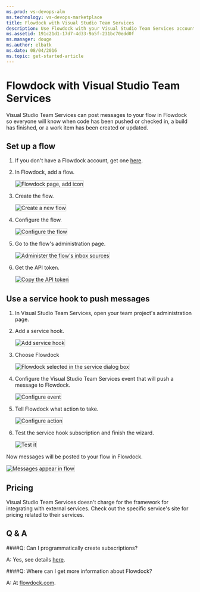 ```yaml
---
ms.prod: vs-devops-alm
ms.technology: vs-devops-marketplace
title: Flowdock with Visual Studio Team Services
description: Use Flowdock with your Visual Studio Team Services account
ms.assetid: 191c21d1-17d7-4d33-9a5f-231bc70edd0f
ms.manager: douge
ms.author: elbatk
ms.date: 08/04/2016
ms.topic: get-started-article
---
```


# Flowdock with Visual Studio Team Services

Visual Studio Team Services can post messages to your flow in Flowdock
so everyone will know when code has been pushed or checked in, 
a build has finished, or a work item has been created or updated.

## Set up a flow

1. If you don't have a Flowdock account, get one [here](https://flowdock.com/signup).

1. In Flowdock, add a flow.

   <img alt="Flowdock page, add icon" src="./_img/flowdock/add-flow.png" style="border: 1px solid #CCCCCC" />

1. Create the flow. 

   <img alt="Create a new flow" src="./_img/flowdock/create-flow.png" style="border: 1px solid #CCCCCC" />

1. Configure the flow.

   <img alt="Configure the flow" src="./_img/flowdock/configure-flow.png" style="border: 1px solid #CCCCCC" />

1. Go to the flow's administration page.

   <img alt="Administer the flow's inbox sources" src="./_img/flowdock/inbox-admin.png" style="border: 1px solid #CCCCCC" />

1. Get the API token.

   <img alt="Copy the API token" src="./_img/flowdock/manage-inbox-sources.png" style="border: 1px solid #CCCCCC" />

## Use a service hook to push messages

1. In Visual Studio Team Services, open your team project's administration page.

1. Add a service hook.

   <img alt="Add service hook" src="./_img/flowdock/add-service-hook.png" style="border: 1px solid #CCCCCC" />

1. Choose Flowdock

   <img alt="Flowdock selected in the service dialog box" src="./_img/flowdock/flowdock-service.png" style="border: 1px solid #CCCCCC" />

1. Configure the Visual Studio Team Services event that will push a message to Flowdock. 

   <img alt="Configure event" src="./_img/flowdock/configure-event.png" style="border: 1px solid #CCCCCC" />

1. Tell Flowdock what action to take.

   <img alt="Configure action" src="./_img/flowdock/configure-action.png" style="border: 1px solid #CCCCCC" />

1. Test the service hook subscription and finish the wizard.

   <img alt="Test it" src="./_img/flowdock/test.png" style="border: 1px solid #CCCCCC" />

Now messages will be posted to your flow in Flowdock.

<img alt="Messages appear in flow" src="./_img/flowdock/chat-messages.png" style="border: 1px solid #CCCCCC" />

## Pricing
Visual Studio Team Services doesn't charge for the framework for integrating with external services. Check out the specific service's site
for pricing related to their services. 

## Q & A

<!-- BEGINSECTOIN class="m-qanda" -->

####Q: Can I programmatically create subscriptions?

A: Yes, see details [here](http://www.visualstudio.com/integrate/get-started/service-hooks/create-subscription.md).

####Q: Where can I get more information about Flowdock?

A: At [flowdock.com](https://www.flowdock.com/).

<!-- ENDSECTION -->